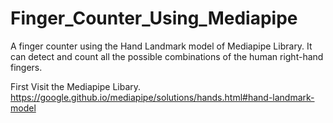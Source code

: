 # Finger_Counter_Using_Mediapipe
 A finger counter using the Hand Landmark model of Mediapipe Library. It can detect and count all the possible combinations of the human right-hand fingers.

First Visit the Mediapipe Libary. https://google.github.io/mediapipe/solutions/hands.html#hand-landmark-model
 
